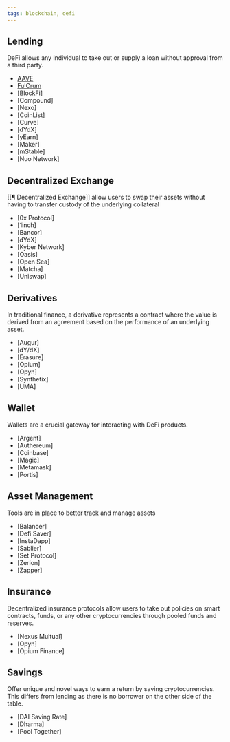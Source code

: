 ```yaml
---
tags: blockchain, defi
---
```


## Lending
DeFi allows any individual to take out or supply a loan without approval from a third party.
- [AAVE](https://app.aave.com/markets)
- [FulCrum](https://fulcrum.trade/)
- [BlockFi]
- [Compound]
- [Nexo]
- [CoinList]
- [Curve]
- [dYdX]
- [yEarn]
- [Maker]
- [mStable]
- [Nuo Network]

## Decentralized Exchange
[[¶ Decentralized Exchange]] allow users to swap their assets without having to transfer custody of the underlying collateral
- [0x Protocol]
- [1inch]
- [Bancor]
- [dYdX]
- [Kyber Network]
- [Oasis]
- [Open Sea]
- [Matcha]
- [Uniswap]

## Derivatives
In traditional finance, a derivative represents a contract where the value is derived from an agreement based on the performance of an underlying asset.
- [Augur]
- [dY/dX]
- [Erasure]
- [Opium]
- [Opyn]
- [Synthetix]
- [UMA]

## Wallet
Wallets are a crucial gateway for interacting with DeFi products.
- [Argent]
- [Authereum]
- [Coinbase]
- [Magic]
- [Metamask]
- [Portis]

## Asset Management
Tools are in place to better track and manage assets
- [Balancer]
-  [Defi Saver]
-  [InstaDapp]
-  [Sablier]
-  [Set Protocol]
-  [Zerion]
-  [Zapper]

## Insurance
Decentralized insurance protocols allow users to take out policies on smart contracts, funds, or any other cryptocurrencies through pooled funds and reserves.
- [Nexus Multual]
- [Opyn]
- [Opium Finance]

## Savings
Offer unique and novel ways to earn a return by saving cryptocurrencies. This differs from lending as there is no borrower on the other side of the table.
- [DAI Saving Rate]
- [Dharma]
- [Pool Together]
